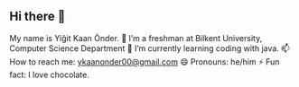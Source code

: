 ## Hi there 👋
My name is Yiğit Kaan Önder.
🔭 I’m a freshman at Bilkent University, Computer Science Department
🌱 I’m currently learning coding with java.
📫 How to reach me: ykaanonder00@gmail.com
😄 Pronouns: he/him
⚡ Fun fact: I love chocolate.


